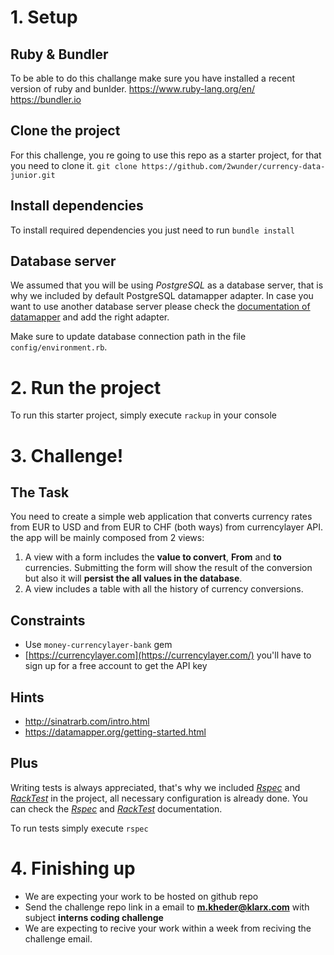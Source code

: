 # 1. Setup
## Ruby & Bundler
To be able to do this challange make sure you have installed a recent version of ruby and bunlder.
https://www.ruby-lang.org/en/
https://bundler.io
## Clone the project
For this challenge, you re going to use this repo as a starter project, for that you need to clone it.
`git clone https://github.com/2wunder/currency-data-junior.git`
## Install dependencies 
To install required dependencies you just need to run `bundle install`
## Database server
We assumed that you will be using *PostgreSQL* as a database server, that is why we included by default PostgreSQL datamapper adapter.
In case you want to use another database server please check the [documentation of datamapper](https://datamapper.org/getting-started.html) and add the right adapter.

Make sure to update database connection path in the file `config/environment.rb`.

# 2. Run the project
To run this starter project, simply execute `rackup` in your console
# 3. Challenge!
## The Task
You need to create a simple web application that converts currency rates from EUR to USD and from EUR to CHF (both ways) from currencylayer API. the app will be mainly composed from 2 views:
1. A view with a form includes the **value to convert**, **From** and **to** currencies. Submitting the form will show the result of the conversion but also it will **persist the all values in the database**.
2. A view includes a table with all the history of currency conversions.
## Constraints
-   Use  `money-currencylayer-bank`  gem ​
- [https://currencylayer.com](https://currencylayer.com/) you'll have to sign up for a free account to get the API key
## Hints
 - http://sinatrarb.com/intro.html
 - https://datamapper.org/getting-started.html
## Plus
Writing tests is always appreciated, that's why we included [*Rspec*](https://rspec.info) and [*RackTest*](https://github.com/rack-test/rack-test) in the project, all necessary configuration is already done. You can check the  [*Rspec*](https://rspec.info) and [*RackTest*](https://github.com/rack-test/rack-test) documentation.

To run tests simply execute `rspec`  
# 4. Finishing up
- We are expecting your work to be hosted on github repo 
- Send the challenge repo link in a email to **m.kheder@klarx.com** with subject **interns coding challenge**
- We are expecting to recive your work within a week from reciving the challenge email.